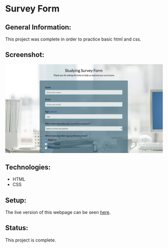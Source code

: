# Survey Form

## General Information:
This project was complete in order to practice basic html and css.
## Screenshot:
![Survey screenshot](survey.png)
## Technologies:
- HTML
- CSS

## Setup: 
The live version of this webpage can be seen [here](https://tpsst5.github.io/douglas_adams_tribute/).

## Status:
This project is complete.